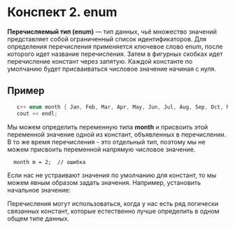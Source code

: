 # Конспект 2. enum
**Перечисляемый тип (enum)** — тип данных, чьё множество значений представляет собой ограниченный список идентификаторов.
Для определения перечисления применяется ключевое слово enum, после которого идет название перечисления. Затем в фигурных скобках идет перечисление констант через запятую. Каждой константе по умолчанию будет присваиваться числовое значение начиная с нуля.
## Пример
```c++ 
   c++ enum month { Jan, Feb, Mar, Apr, May, Jun, Jul, Aug, Sep, Oct, Nov, Dec };
   cout << endl;
   ```
Мы можем определить переменную типа **month** и присвоить этой переменной значение одной из констант, объявленных в перечислении. 
В то же время перечисления - это отдельный тип, поэтому мы не можем присвоить переменной напрямую числовое значение.
```c++month: 2;
  month m = 2;  // ошибка
```
Если нас не устраивают значения по умолчанию для констант, то мы можем явным образом задать значения. Например, установить начальное значение:

Перечисления могут использоваться, когда у нас есть ряд логически связанных констант, которые естественно лучше определить в одном общем типе данных.
